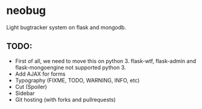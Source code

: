 neobug
======

Light bugtracker system on flask and mongodb.

TODO:
-----
* First of all, we need to move this on python 3.
	flask-wtf, flask-admin and flask-mongoengine not supported python 3.
* Add AJAX for forms
* Typography (FIXME, TODO, WARNING, INFO, etc)
* Cut (Spoiler)
* Sidebar
* Git hosting (with forks and pullrequests)
